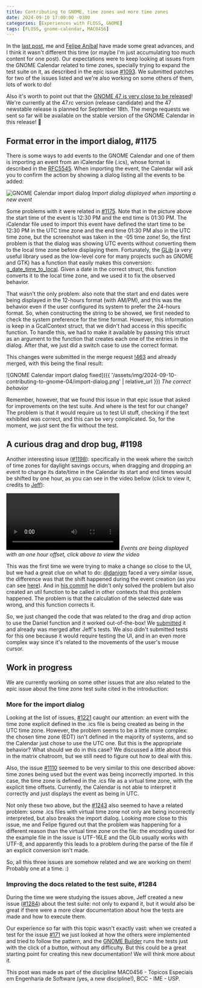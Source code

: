```yaml
---
title: Contributing to GNOME, time zones and more time zones
date: 2024-09-10 17:00:00 -0300
categories: [Experiences with FLOSS, GNOME]
tags: [FLOSS, gnome-calendar, MAC0456]
---
```


In the [last post](https://otavioolsilva.github.io/posts/contributing-to-gnome-03/), me and [Felipe Aníbal](https://felipeanibal.github.io/) have made some great advances, and I think it wasn't different this time (or maybe I'm just accumulating too much content for one post). Our expectations were to keep looking at issues from the GNOME Calendar related to time zones, specially trying to expand the test suite on it, as described in the epic issue [#1093](https://gitlab.gnome.org/GNOME/gnome-calendar/-/issues/1093). We submitted patches for two of the issues listed and we're also working on some others of them, lots of work to do!

Also it's worth to point out that the [GNOME 47 is very close to be released](https://release.gnome.org/calendar/)! We're currently at the 47.rc version (release candidate) and the 47 newstable release is planned for September 18th. The merge requests we sent so far will be available on the stable version of the GNOME Calendar in this release! 🥳

## Format error in the import dialog, #1175

There is some ways to add events to the GNOME Calendar and one of them is importing an event from an iCalendar file (.ics), whose format is described in the [RFC5545](https://datatracker.ietf.org/doc/html/rfc5545). When importing the event, the Calendar will ask you to confirm the action by showing a dialog listing all the events to be added:

![GNOME Calendar import dialog](https://gitlab.gnome.org/-/project/198/uploads/4322f60a26da8af98aba0f47766c02de/image.png)
_Import dialog displayed when importing a new event_

Some problems with it were related in [#1175](https://gitlab.gnome.org/GNOME/gnome-calendar/-/issues/1175). Note that in the picture above the start time of the event is 12:30 PM and the end time is 01:30 PM. The iCalendar file used to import this event have defined the start time to be 12:30 PM in the UTC time zone and the end time 01:30 PM also in the UTC time zone, but the screenshot was taken in the -05 time zone! So, the first problem is that the dialog was showing UTC events without converting them to the local time zone before displaying them. Fortunately, the [GLib](https://docs.gtk.org/glib/index.html) (a very useful library used as the low-level core for many projects such as GNOME and GTK) has a function that easily makes this conversion: [g_date_time_to_local](https://docs.gtk.org/glib/method.DateTime.to_local.html). Given a date in the correct struct, this function converts it to the local time zone, and we used it to fix the observed behavior.

That wasn't the only problem: also note that the start and end dates were being displayed in the 12-hours format (with AM/PM), and this was the behavior even if the user configured its system to prefer the 24-hours format. So, when constructing the string to be showed, we first needed to check the system preference for the time format. However, this information is keep in a GcalContext struct, that we didn't had access in this specific function. To handle this, we had to make it available by passing this struct as an argument to the function that creates each one of the entries in the dialog. After that, we just did a switch case to use the correct format.

This changes were submitted in the merge request [!463](https://gitlab.gnome.org/GNOME/gnome-calendar/-/merge_requests/463) and already merged, with this being the final result:

![GNOME Calendar import dialog fixed]({{ '/assets/img/2024-09-10-contributing-to-gnome-04/import-dialog.png' | relative_url }})
_The correct behavior_

Remember, however, that we found this issue in that epic issue that asked for improvements on the test suite. And where is the test for our change? The problem is that it would require us to test UI stuff, checking if the text exhibited was correct, and this can be very complicated. So, for the moment, we just sent the fix without the test. 

## A curious drag and drop bug, #1198

Another interesting issue ([#1198](https://gitlab.gnome.org/GNOME/gnome-calendar/-/issues/1198)): specifically in the week where the switch of time zones for daylight savings occurs, when dragging and dropping an event to change its date/time in the Calendar its start and end times would be shifted by one hour, as you can see in the video bellow (click to view it, credits to [Jeff](https://gitlab.gnome.org/jfft)):

![A video reproducing the issue](https://gitlab.gnome.org/-/project/198/uploads/cd3ebe90a465619a2c427ce3e91eff87/GNOME_Calendar_46_weekview_timetable_drag-and-drop_event_moving_during_week_of_the_DST_switch.webm)
_Events are being displayed with an one hour offset, click above to view the video_

This was the first time we were trying to make a change so close to the UI, but we had a great clue on what to do: [@danigm](https://gitlab.gnome.org/danigm) faced a very similar issue, the difference was that the shift happened during the event creation (as you can see [here](https://gitlab.gnome.org/GNOME/gnome-calendar/-/issues/482)). And in [his commit](https://gitlab.gnome.org/GNOME/gnome-calendar/-/commit/6afb5cf3a5447e30486a37b6049a468c4399a0dd) he didn't only solved the problem but also created an util function to be called in other contexts that this problem happened. The problem is that the calculation of the selected date was wrong, and this function corrects it.

So, we just changed the code that was related to the drag and drop action to use the Daniel function and it worked out-of-the-box! We [submitted](https://gitlab.gnome.org/GNOME/gnome-calendar/-/merge_requests/491) it and already was merged after Jeff's tests. We also didn't submitted tests for this one because it would require testing the UI, and in an even more complex way since it's related to the movements of the user's mouse cursor. 

## Work in progress

We are currently working on some other issues that are also related to the epic issue about the time zone test suite cited in the introduction:

### More for the import dialog

Looking at the list of issues, [#1221](https://gitlab.gnome.org/GNOME/gnome-calendar/-/issues/1221) caught our attention: an event with the time zone explicit defined in the .ics file is being created as being in the UTC time zone. However, the problem seems to be a little more complex: the chosen time zone (EDT) isn't defined in the majority of systems, and so the Calendar just chose to use the UTC one. But this is the appropriate behavior? What should we do in this case? We discussed a little about this in the matrix chatroom, but we still need to figure out how to deal with this.

Also, the issue [#1110](https://gitlab.gnome.org/GNOME/gnome-calendar/-/issues/1110) seemed to be very similar to this one described above: time zones being used but the event was being incorrectly imported. In this case, the time zone is defined in the .ics file as a virtual time zone, with the explicit time offsets. Currently, the Calendar is not able to interpret it correctly and just displays the event as being in UTC.

Not only these two above, but the [#1243](https://gitlab.gnome.org/GNOME/gnome-calendar/-/issues/1243) also seemed to have a related problem: some .ics files with virtual time zone not only are being incorrectly interpreted, but also breaks the import dialog. Looking more close to this issue, me and Felipe figured out that the problem was happening for a different reason than the virtual time zone on the file: the encoding used for the example file in the issue is UTF-16LE and the GLib usually works with UTF-8, and apparently this leads to a problem during the parse of the file if an explicit conversion isn't made.

So, all this three issues are somehow related and we are working on them! Probably one at a time. :)

### Improving the docs related to the test suite, #1284

During the time we were studying the issues above, Jeff created a new issue ([#1284](https://gitlab.gnome.org/GNOME/gnome-calendar/-/issues/1284)) about the test suite: not only to expand it, but it would also be great if there were a more clear documentation about how the tests are made and how to execute them.

Our experience so far with this topic wasn't exactly vast: when we created a test for the issue [#171](https://gitlab.gnome.org/GNOME/gnome-calendar/-/issues/171) we just looked at how the others were implemented and tried to follow the pattern, and the [GNOME Builder](https://apps.gnome.org/Builder/) runs the tests just with the click of a button, without any difficulty. But this could be a great starting point for creating this new documentation! We will think more about it.

This post was made as part of the discipline MAC0456 - Tópicos Especiais em Engenharia de Software (yes, a new discipline!), BCC - IME - USP.
